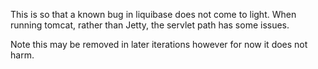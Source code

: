 This is so that a known bug in liquibase does not come to light. When running tomcat, rather than Jetty, the servlet path has some issues.

Note this may be removed in later iterations however for now it does not harm.